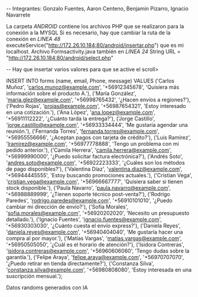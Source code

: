 -- Integrantes: Gonzalo Fuentes, Aaron Centeno, Benjamin Pizarro, Ignacio Navarrete

La carpeta *ANDROID* contiene los archivos PHP que se realizaron para la conexión a la MYSQL
Si es necesario, hay que cambiar la ruta de la conexión en *LINEA 48* executeService("http://172.26.10.184:80/android/insertar.php") que es mi localhost. Archivo Formsactivity.java
también en *LINEA 24* String URL = "http://172.26.10.184:80/android/select.php"

-- Hay que insertar varios valores para que se active el scroll>

INSERT INTO forms (name, email, Phone, message) VALUES
('Carlos Muñoz', 'carlos.munoz@example.com', '+56912345678', 'Quisiera más información sobre el producto A.'),
('María González', 'maria.glez@example.com', '+56998765432', '¿Hacen envíos a regiones?'),
('Pedro Rojas', 'projas@example.com', '+56987654321', 'Estoy interesado en una cotización.'),
('Ana López', 'ana.lopez@example.com', '+56911112222', '¿Cuánto tarda la entrega?'),
('Jorge Castillo', 'jorge.castillo@example.com', '+56933334444', 'Me gustaría agendar una reunión.'),
('Fernanda Torres', 'fernanda.torres@example.com', '+56955556666', '¿Aceptan pagos con tarjeta de crédito?'),
('Luis Ramírez', 'lramirez@example.com', '+56977778888', 'Tengo un problema con mi pedido anterior.'),
('Camila Herrera', 'camila.herrera@example.com', '+56999990000', '¿Puedo solicitar factura electrónica?'),
('Andrés Soto', 'andres.soto@example.com', '+56922223333', '¿Cuáles son los métodos de pago disponibles?'),
('Valentina Díaz', 'valentina.diaz@example.com', '+56944445555', 'Estoy buscando promociones actuales.'),
('Cristian Vega', 'cristian.vega@example.com', '+56966667777', 'Quisiera saber si tienen stock disponible.'),
('Paula Navarro', 'paula.navarro@example.com', '+56988889999', '¿Tienen soporte técnico post-venta?'),
('Rodrigo Paredes', 'rodrigo.paredes@example.com', '+56910101010', '¿Puedo cambiar mi dirección de envío?'),
('Sofía Morales', 'sofia.morales@example.com', '+56920202020', 'Necesito un presupuesto detallado.'),
('Ignacio Fuentes', 'ignacio.fuentes@example.com', '+56930303030', '¿Cuánto cuesta el envío express?'),
('Daniela Reyes', 'daniela.reyes@example.com', '+56940404040', 'Me gustaría hacer una compra al por mayor.'),
('Matías Vargas', 'matias.vargas@example.com', '+56950505050', '¿Cuál es el horario de atención?'),
('Isidora Contreras', 'isidora.contreras@example.com', '+56960606060', 'Tengo dudas sobre la garantía.'),
('Felipe Araya', 'felipe.araya@example.com', '+56970707070', '¿Puedo retirar en tienda directamente?'),
('Constanza Silva', 'constanza.silva@example.com', '+56980808080', 'Estoy interesada en una suscripción mensual.');

Datos randoms generados con IA
